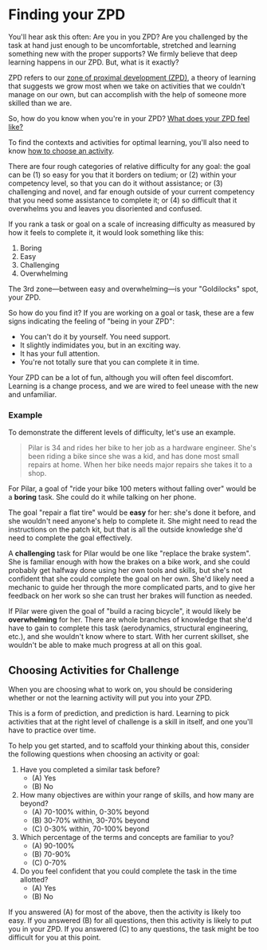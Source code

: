 # Finding your ZPD

You'll hear ask this often: Are you in you ZPD? Are you challenged by the task at hand just enough to be uncomfortable, stretched and learning something new with the proper supports? We firmly believe that deep learning happens in our ZPD. But, what is it exactly? 

ZPD refers to our  [zone of proximal development \(ZPD\)](https://en.wikipedia.org/wiki/Zone_of_proximal_development), a theory of learning that suggests we grow most when we take on activities that we couldn't manage on our own, but can accomplish with the help of someone more skilled than we are.

So, how do you know when you're in your ZPD? [What does your ZPD feel like?](#finding-your-zpd)

To find the contexts and activities for optimal learning, you'll also need to know [how to choose an activity](#choosing-activities-for-challenge).

There are four rough categories of relative difficulty for any goal: the goal can be \(1\) so easy for you that it borders on tedium; or \(2\)  within your competency level, so that you can do it without assistance; or \(3\) challenging and novel, and far enough outside of your current competency that you need some assistance to complete it; or \(4\) so difficult that it overwhelms you and leaves you disoriented and confused.

If you rank a task or goal on a scale of increasing difficulty as measured by how it feels to complete it, it would look something like this:

1. Boring
2. Easy
3. Challenging
4. Overwhelming

The 3rd zone—between easy and overwhelming—is your "Goldilocks" spot, your ZPD.

So how do you find it? If you are working on a goal or task, these are a few signs indicating the feeling of "being in your ZPD":

* You can't do it by yourself. You need support.
* It slightly indimidates you, but in an exciting way.
* It has your full attention.
* You're not totally sure that you can complete it in time.

Your ZPD can be a lot of fun, although you will often feel discomfort. Learning is a change process, and we are wired to feel unease with the new and unfamiliar.

### Example

To demonstrate the different levels of difficulty, let's use an example.

> Pilar is 34 and rides her bike to her job as a hardware engineer. She's been riding a bike since she was a kid, and has done most small repairs at home. When her bike needs major repairs she takes it to a shop.

For Pilar, a goal of "ride your bike 100 meters without falling over" would be a **boring** task. She could do it while talking on her phone.

The goal "repair a flat tire" would be **easy** for her: she's done it before, and she wouldn't need anyone's help to complete it. She might need to read the instructions on the patch kit, but that is all the outside knowledge she'd need to complete the goal effectively.

A **challenging** task for Pilar would be one like "replace the brake system". She is familiar enough with how the brakes on a bike work, and she could probably get halfway done using her own tools and skills, but she's not confident that she could complete the goal on her own. She'd likely need a mechanic to guide her through the more complicated parts, and to give her feedback on her work so she can trust her brakes will function as needed.

If Pilar were given the goal of "build a racing bicycle", it would likely be **overwhelming** for her. There are whole branches of knowledge that she'd have to gain to complete this task \(aerodynamics, structural engineering, etc.\), and she wouldn't know where to start. With her current skillset, she wouldn't be able to make much progress at all on this goal.

## Choosing Activities for Challenge

When you are choosing what to work on, you should be considering whether or not the learning activity will put you into your ZPD.

This is a form of prediction, and prediction is hard. Learning to pick activities that at the right level of challenge is a skill in itself, and one you'll have to practice over time.

To help you get started, and to scaffold your thinking about this, consider the following questions when choosing an activity or goal:

1. Have you completed a similar task before?
   * \(A\) Yes
   * \(B\) No
2. How many objectives are within your range of skills, and how many are beyond?
   * \(A\) 70-100% within, 0-30% beyond
   * \(B\) 30-70% within, 30-70% beyond
   * \(C\) 0-30% within, 70-100% beyond
3. Which percentage of the terms and concepts are familiar to you?
   * \(A\) 90-100%
   * \(B\) 70-90%
   * \(C\) 0-70%
4. Do you feel confident that you could complete the task in the time allotted?
   * \(A\) Yes
   * \(B\) No

If you answered \(A\) for most of the above, then the activity is likely too easy. If you answered \(B\) for all questions, then this activity is likely to put you in your ZPD. If you answered \(C\) to any questions, the task might be too difficult for you at this point.

